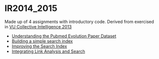 IR2014_2015
===========
Made up of 4 assignments with introductory code. Derived from exercised in [VU Collective Intelligence 2013](https://github.com/lfsimoes/VU/tree/master/2013__Collective_Intelligence)

* [
Understanding the Pubmed Evolution Paper Dataset](http://nbviewer.ipython.org/github/VUInformationRetrieval/IR2014_2015/blob/master/inspecting_the_data.ipynb)
* [Building a simple search index](http://nbviewer.ipython.org/github/VUInformationRetrieval/IR2014_2015/blob/master/building_a_simple_index.ipynb)
* [Improving the Search Index](http://nbviewer.ipython.org/github/VUInformationRetrieval/IR2014_2015/blob/master/improving_the_search_index.ipynb#Improving-the-Search-Index)
* [Integrating Link Analysis and Search](http://nbviewer.ipython.org/github/VUInformationRetrieval/IR2014_2015/blob/master/link_analysis.ipynb)
